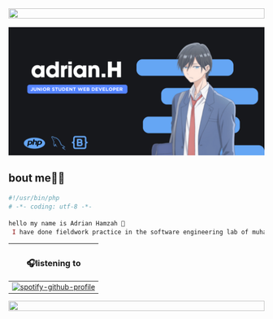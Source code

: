 <img src="https://i.imgur.com/dBaSKWF.gif" height="20" width="100%">



![RYANNNHZ Banner Image](adrian.png)


##
<h2>bout me🧑‍🏫</h2>

```php
#!/usr/bin/php
# -*- coding: utf-8 -*-

hello my name is Adrian Hamzah 👋
 I have done fieldwork practice in the software engineering lab of muhamadiyah 1 Cikampek vocational high school and now I am continuing my studies as a student at a vocational high school. In the future I am open to doing some projects and cooperation together. 

```




|<h3>🎧listening to</h3>|
|------------|
|[![spotify-github-profile](https://spotify-github-profile.vercel.app/api/view?uid=31polcjwbcwirp7kxv2yynlsqsfq&cover_image=true&theme=natemoo-re&show_offline=false&background_color=121212&interchange=false&bar_color=53b14f&bar_color_cover=true)](https://github.com/kittinan/spotify-github-profile)           |


<img src="https://i.imgur.com/dBaSKWF.gif" height="20" width="100%">

